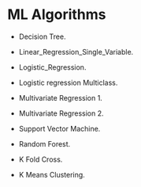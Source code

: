 # ML Algorithms

- Decision Tree.

- Linear_Regression_Single_Variable.

- Logistic_Regression.

- Logistic regression Multiclass.

- Multivariate Regression 1.

- Multivariate Regression 2.

- Support Vector Machine.

- Random Forest.

- K Fold Cross.

- K Means Clustering. 
